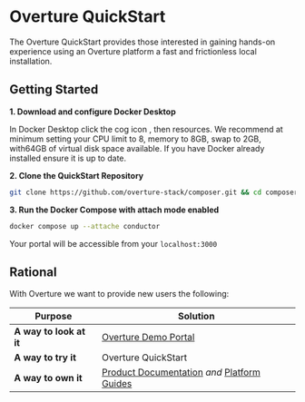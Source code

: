 # Overture QuickStart

The Overture QuickStart provides those interested in gaining hands-on experience using an Overture platform a fast and frictionless local installation.

## Getting Started

**1. Download and configure Docker Desktop**

In Docker Desktop click the cog  icon , then resources. We recommend at minimum setting your CPU limit to 8, memory to 8GB, swap to 2GB, with64GB of virtual disk space available. If you have Docker already installed ensure it is up to date.

**2. Clone the QuickStart Repository**

```bash
git clone https://github.com/overture-stack/composer.git && cd composer
```

**3. Run the Docker Compose with attach mode enabled**

```bash
docker compose up --attache conductor
```

Your portal will be accessible from your `localhost:3000`

## Rational

With Overture we want to provide new users the following:

|Purpose|Solution|
|---|---|
| **A way to look at it**|[Overture Demo Portal](https://demo.overture.bio/)|
| **A way to try it**| Overture QuickStart |
| **A way to own it**| [Product Documentation](https://www.overture.bio/documentation/) *and* [Platform Guides](https://github.com/overture-stack/website/pull/385)|
